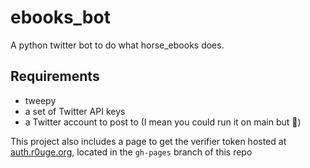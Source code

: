 # ebooks_bot

A python twitter bot to do what horse_ebooks does.

## Requirements
- tweepy
- a set of Twitter API keys
- a Twitter account to post to (I mean you could run it on main but 🤷)

This project also includes a page to get the verifier token hosted at [auth.r0uge.org](https://auth.r0uge.org), located in the `gh-pages` branch of this repo
